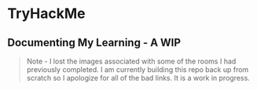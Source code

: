 # TryHackMe
## Documenting My Learning - A WIP

> Note - I lost the images associated with some of the rooms I had previously completed. I am currently building this repo back up from scratch so I apologize for all of the bad links. It is a work in progress.
